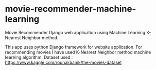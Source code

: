 # movie-recommender-machine-learning
Movie Recommender Django web application using Machine Learning K-Nearest Neighbor method.

This app uses python Django framework for website application.
For recommending movies I have used K-Nearest Neighbor method machine learning algorithm.
Dataset used : https://www.kaggle.com/rounakbanik/the-movies-dataset
